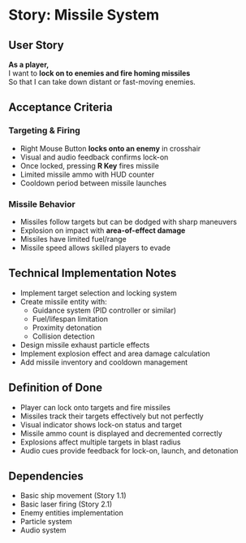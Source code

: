 # Story: Missile System

## User Story
**As a player,**  
I want to **lock on to enemies and fire homing missiles**  
So that I can take down distant or fast-moving enemies.  

## Acceptance Criteria

### Targeting & Firing
- Right Mouse Button **locks onto an enemy** in crosshair
- Visual and audio feedback confirms lock-on
- Once locked, pressing **R Key** fires missile
- Limited missile ammo with HUD counter
- Cooldown period between missile launches

### Missile Behavior
- Missiles follow targets but can be dodged with sharp maneuvers
- Explosion on impact with **area-of-effect damage**
- Missiles have limited fuel/range
- Missile speed allows skilled players to evade

## Technical Implementation Notes
- Implement target selection and locking system
- Create missile entity with:
  - Guidance system (PID controller or similar)
  - Fuel/lifespan limitation
  - Proximity detonation
  - Collision detection
- Design missile exhaust particle effects
- Implement explosion effect and area damage calculation
- Add missile inventory and cooldown management

## Definition of Done
- Player can lock onto targets and fire missiles
- Missiles track their targets effectively but not perfectly
- Visual indicator shows lock-on status and target
- Missile ammo count is displayed and decremented correctly
- Explosions affect multiple targets in blast radius
- Audio cues provide feedback for lock-on, launch, and detonation

## Dependencies
- Basic ship movement (Story 1.1)
- Basic laser firing (Story 2.1)
- Enemy entities implementation
- Particle system
- Audio system 